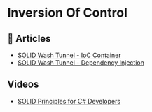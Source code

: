 # Inversion Of Control

## 📕 Articles
- [SOLID Wash Tunnel - IoC Container](https://www.ledjonbehluli.com/posts/wash-tunnel/ioc_container/)
- [SOLID Wash Tunnel - Dependency Injection](https://www.ledjonbehluli.com/posts/wash-tunnel/dependency_injection/)

## Videos
- [SOLID Principles for C# Developers](https://www.pluralsight.com/courses/csharp-solid-principles)
